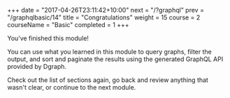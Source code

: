 +++
date = "2017-04-26T23:11:42+10:00"
next = "/?graphql"
prev = "/graphqlbasic/14"
title = "Congratulations"
weight = 15
course = 2
courseName = "Basic"
completed = 1
+++

You’ve finished this module!

You can use what you learned in this module to query graphs, filter the output, and
sort and paginate the results using the generated GraphQL API provided by
Dgraph.

Check out the list of sections again, go back and review anything that wasn't
clear, or continue to the next module.
